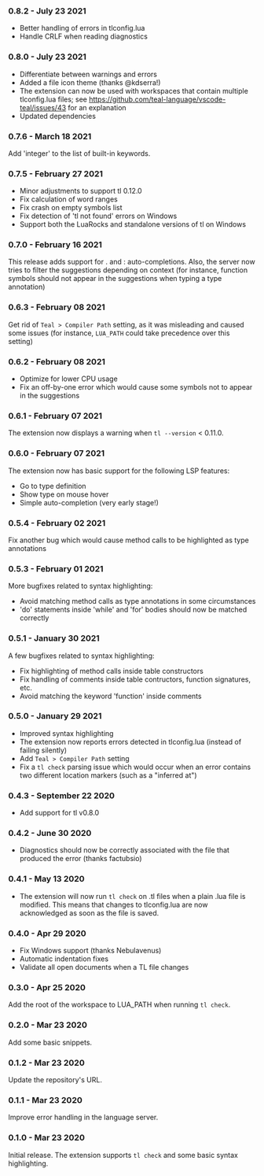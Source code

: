 ### 0.8.2 - July 23 2021

- Better handling of errors in tlconfig.lua
- Handle CRLF when reading diagnostics

### 0.8.0 - July 23 2021

- Differentiate between warnings and errors
- Added a file icon theme (thanks @kdserra!)
- The extension can now be used with workspaces that contain multiple tlconfig.lua files; see https://github.com/teal-language/vscode-teal/issues/43 for an explanation
- Updated dependencies

### 0.7.6 - March 18 2021

Add 'integer' to the list of built-in keywords.

### 0.7.5 - February 27 2021

- Minor adjustments to support tl 0.12.0
- Fix calculation of word ranges
- Fix crash on empty symbols list
- Fix detection of 'tl not found' errors on Windows
- Support both the LuaRocks and standalone versions of tl on Windows

### 0.7.0 - February 16 2021

This release adds support for . and : auto-completions. Also, the server now tries to filter the suggestions depending on context (for instance, function symbols should not appear in the suggestions when typing a type annotation)

### 0.6.3 - February 08 2021

Get rid of `Teal > Compiler Path` setting, as it was misleading and caused some issues (for instance, `LUA_PATH` could take precedence over this setting)

### 0.6.2 - February 08 2021

- Optimize for lower CPU usage
- Fix an off-by-one error which would cause some symbols not to appear in the suggestions

### 0.6.1 - February 07 2021

The extension now displays a warning when `tl --version` < 0.11.0.

### 0.6.0 - February 07 2021

The extension now has basic support for the following LSP features:

- Go to type definition
- Show type on mouse hover
- Simple auto-completion (very early stage!)

### 0.5.4 - February 02 2021

Fix another bug which would cause method calls to be highlighted as type annotations

### 0.5.3 - February 01 2021

More bugfixes related to syntax highlighting:

- Avoid matching method calls as type annotations in some circumstances
- 'do' statements inside 'while' and 'for' bodies should now be matched correctly

### 0.5.1 - January 30 2021

A few bugfixes related to syntax highlighting:

- Fix highlighting of method calls inside table constructors
- Fix handling of comments inside table contructors, function signatures, etc.
- Avoid matching the keyword 'function' inside comments

### 0.5.0 - January 29 2021

- Improved syntax highlighting
- The extension now reports errors detected in tlconfig.lua (instead of failing silently)
- Add `Teal > Compiler Path` setting
- Fix a `tl check` parsing issue which would occur when an error contains two different location markers (such as a "inferred at")

### 0.4.3 - September 22 2020

- Add support for tl v0.8.0

### 0.4.2 - June 30 2020

- Diagnostics should now be correctly associated with the file that produced the error (thanks factubsio) 

### 0.4.1 - May 13 2020

- The extension will now run `tl check` on .tl files when a plain .lua file is modified. This means that changes to tlconfig.lua are now acknowledged as soon as the file is saved.

### 0.4.0 - Apr 29 2020

- Fix Windows support (thanks Nebulavenus)
- Automatic indentation fixes
- Validate all open documents when a TL file changes

### 0.3.0 - Apr 25 2020

Add the root of the workspace to LUA_PATH when running `tl check`.

### 0.2.0 - Mar 23 2020

Add some basic snippets.

### 0.1.2 - Mar 23 2020

Update the repository's URL.

### 0.1.1 - Mar 23 2020

Improve error handling in the language server.

### 0.1.0 - Mar 23 2020

Initial release. The extension supports `tl check` and some basic syntax highlighting.
